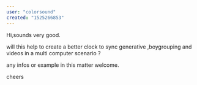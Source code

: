 ```yaml
---
user: "colorsound"
created: "1525266853"
---
```


Hi,sounds very good. 

will this help to create a better clock to sync generative ,boygrouping and  videos in a multi computer scenario ?

any infos or example in this matter welcome. 

cheers 
